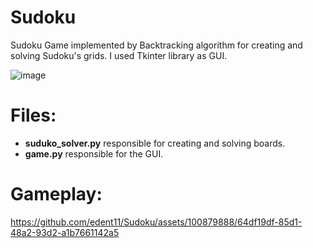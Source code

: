 # Sudoku

Sudoku Game implemented by Backtracking algorithm for creating and solving Sudoku's grids.
I used Tkinter library as GUI.

![image](https://github.com/edent11/Sudoku/assets/100879888/c807841a-ddff-4dfb-b167-1e0e00b9ad22)


# Files:

- **suduko_solver.py** responsible for creating and solving boards.
- **game.py** responsible for the GUI.


# Gameplay:

https://github.com/edent11/Sudoku/assets/100879888/64df19df-85d1-48a2-93d2-a1b7661142a5



